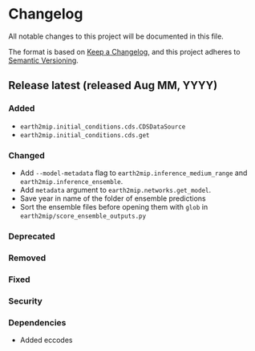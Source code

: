 <!-- markdownlint-disable MD024 -->
# Changelog

All notable changes to this project will be documented in this file.

The format is based on [Keep a Changelog](https://keepachangelog.com/en/1.0.0/),
and this project adheres to [Semantic Versioning](https://semver.org/spec/v2.0.0.html).

## Release latest (released Aug MM, YYYY)

### Added

- `earth2mip.initial_conditions.cds.CDSDataSource`
- `earth2mip.initial_conditions.cds.get`

### Changed

- Add `--model-metadata` flag to `earth2mip.inference_medium_range` and
  `earth2mip.inference_ensemble`.
- Add `metadata` argument to `earth2mip.networks.get_model`.
- Save year in name of the folder of ensemble predictions
- Sort the ensemble files before opening them with `glob` in `earth2mip/score_ensemble_outputs.py`

### Deprecated

### Removed

### Fixed

### Security

### Dependencies

- Added eccodes
